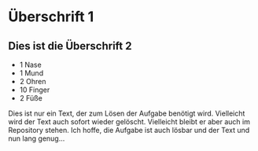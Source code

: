 # Überschrift 1

## Dies ist die Überschrift 2


- 1 Nase
- 1 Mund
- 2 Ohren
- 10 Finger
- 2 Füße


Dies ist nur ein Text, der zum Lösen der Aufgabe benötigt wird.
Vielleicht wird der Text auch sofort wieder gelöscht.
Vielleicht bleibt er aber auch im Repository stehen.
Ich hoffe, die Aufgabe ist auch lösbar und der Text und nun lang genug...
